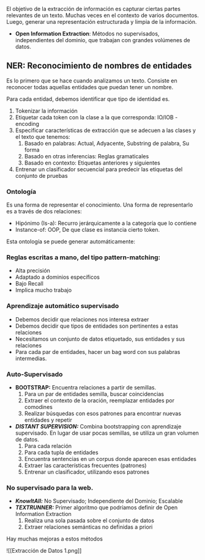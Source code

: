 El objetivo de la extracción de información es capturar ciertas partes relevantes de un texto. Muchas veces en el contexto de varios documentos. Luego, generar una representación estructurada y limpia de la información.

- **Open Information Extraction**: Métodos no supervisados, independientes del dominio, que trabajan con grandes volúmenes de datos.

## NER: Reconocimiento de nombres de entidades

Es lo primero que se hace cuando analizamos un texto. Consiste en reconocer todas aquellas entidades que puedan tener un nombre.

Para cada entidad, debemos identificar que tipo de identidad es.

1. Tokenizar la información
2. Etiquetar cada token con la clase a la que corresponda: IO/IOB - encoding
3. Especificar características de extracción que se adecuen a las clases y el texto que tenemos:
	1. Basado en palabras: Actual, Adyacente, Substring de palabra, Su forma
	2. Basado en otras inferencias: Reglas gramaticales
	3. Basado en contexto: Etiquetas anteriores y siguientes
4. Entrenar un clasificador secuencial para predecir las etiquetas del conjunto de pruebas

### Ontología

Es una forma de representar el conocimiento. Una forma de representarlo es a través de dos relaciones:

- Hipónimo (Is-a): Recurro jerárquicamente a la categoría que lo contiene
- Instance-of: OOP, De que clase es instancia cierto token.

Esta ontología se puede generar automáticamente:

### Reglas escritas a mano, del tipo pattern-matching:

- Alta precisión
- Adaptado a dominios específicos
- Bajo Recall
- Implica mucho trabajo

### Aprendizaje automático supervisado

- Debemos decidir que relaciones nos interesa extraer
- Debemos decidir que tipos de entidades son pertinentes a estas relaciones
- Necesitamos un conjunto de datos etiquetado, sus entidades y sus relaciones
- Para cada par de entidades, hacer un bag word con sus palabras intermedias.

### Auto-Supervisado

- **BOOTSTRAP:** Encuentra relaciones a partir de semillas.
	1. Para un par de entidades semilla, buscar coincidencias
	2. Extraer el contexto de la oración, reemplazar entidades por comodines
	3. Realizar búsquedas con esos patrones para encontrar nuevas entidades y repetir
- ***DISTANT SUPERVISION:*** Combina bootstrapping con aprendizaje supervisado. En lugar de usar pocas semillas, se utiliza un gran volumen de datos.
	1. Para cada relación
	2. Para cada tupla de entidades
	3. Encuentra sentencias en un corpus donde aparecen esas entidades
	4. Extraer las características frecuentes (patrones)
	5. Entrenar un clasificador, utilizando esos patrones

### No supervisado para la web.

- ***KnowItAll:*** No Supervisado; Independiente del Dominio; Escalable
- ***TEXTRUNNER:*** Primer algoritmo que podríamos definir de Open Information Extraction
	1. Realiza una sola pasada sobre el conjunto de datos
	2. Extraer relaciones semánticas no definidas a priori

Hay muchas mejoras a estos métodos

![[Extracción de Datos 1.png]]
